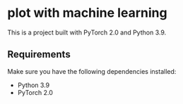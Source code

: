 # plot with machine learning

This is a project built with PyTorch 2.0 and Python 3.9.

## Requirements

Make sure you have the following dependencies installed:

- Python 3.9
- PyTorch 2.0

